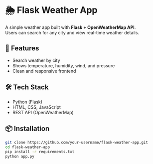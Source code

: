 # 🌦️ Flask Weather App

A simple weather app built with **Flask + OpenWeatherMap API**.  
Users can search for any city and view real-time weather details.

## 🚀 Features
- Search weather by city
- Shows temperature, humidity, wind, and pressure
- Clean and responsive frontend

## 🛠️ Tech Stack
- Python (Flask)
- HTML, CSS, JavaScript
- REST API (OpenWeatherMap)

## 📦 Installation
```bash
git clone https://github.com/your-username/flask-weather-app.git
cd flask-weather-app
pip install -r requirements.txt
python app.py
